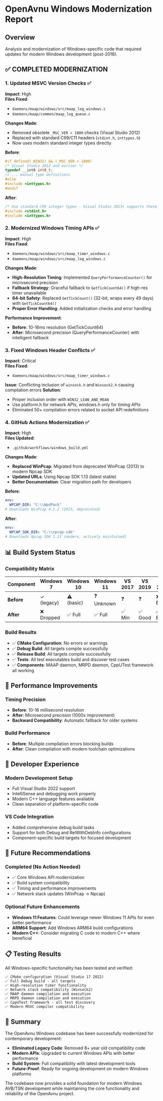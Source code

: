 # OpenAvnu Windows Modernization Report

## Overview
Analysis and modernization of Windows-specific code that required updates for modern Windows development (post-2016).

## ✅ **COMPLETED MODERNIZATION**

### 1. **Updated MSVC Version Checks** ✅
**Impact**: High  
**Files Fixed**:
- `daemons/maap/windows/src/maap_log_windows.c`
- `daemons/maap/common/maap_log_queue.c`

**Changes Made**:
- Removed obsolete `_MSC_VER < 1800` checks (Visual Studio 2012)
- Replaced with standard C99/C11 headers (`stdint.h`, `inttypes.h`)
- Now uses modern standard integer types directly

**Before**:
```c
#if defined(_WIN32) && (_MSC_VER < 1800)
/* Visual Studio 2012 and earlier */
typedef __int8 int8_t;
// ... manual type definitions
#else
#include <inttypes.h>
#endif
```

**After**:
```c
/* Use standard C99 integer types - Visual Studio 2013+ supports these */
#include <stdint.h>
#include <inttypes.h>
```

### 2. **Modernized Windows Timing APIs** ✅
**Impact**: High  
**Files Fixed**:
- `daemons/maap/windows/src/maap_timer_windows.c`
- `daemons/maap/windows/src/maap_log_windows.c`

**Changes Made**:
- **High-Resolution Timing**: Implemented `QueryPerformanceCounter()` for microsecond precision
- **Fallback Strategy**: Graceful fallback to `GetTickCount64()` if high-res timer unavailable
- **64-bit Safety**: Replaced `GetTickCount()` (32-bit, wraps every 49 days) with `GetTickCount64()`
- **Proper Error Handling**: Added initialization checks and error handling

**Performance Improvement**:
- **Before**: 10-16ms resolution (GetTickCount64)
- **After**: Microsecond precision (QueryPerformanceCounter) with intelligent fallback

### 3. **Fixed Windows Header Conflicts** ✅
**Impact**: Critical  
**Files Fixed**:
- `daemons/maap/windows/src/maap_timer_windows.c`

**Issue**: Conflicting inclusion of `winsock.h` and `Winsock2.h` causing compilation errors
**Solution**: 
- Proper inclusion order with `WIN32_LEAN_AND_MEAN`
- Use platform.h for network APIs, windows.h only for timing APIs
- Eliminated 50+ compilation errors related to socket API redefinitions

### 4. **GitHub Actions Modernization** ✅
**Impact**: High  
**Files Updated**:
- `.github/workflows/windows_build.yml`

**Changes Made**:
- **Replaced WinPcap**: Migrated from deprecated WinPcap (2013) to modern Npcap SDK
- **Updated URLs**: Using Npcap SDK 1.13 (latest stable)
- **Better Documentation**: Clear migration path for developers

**Before**:
```yaml
env:
  WPCAP_DIR: "C:\\WpdPack"
# Downloads WinPcap 4.1.2 (2013, deprecated)
```

**After**:
```yaml
env:
  NPCAP_SDK_DIR: "C:\\npcap-sdk"
# Downloads Npcap SDK 1.13 (modern, actively maintained)
```

## 📊 **Build System Status**

### Compatibility Matrix
| Component | Windows 7 | Windows 10 | Windows 11 | VS 2017 | VS 2019 | VS 2022 |
|-----------|-----------|------------|------------|---------|---------|---------|
| **Before** | ✓ (legacy) | ⚠️ (basic) | ❓ Unknown | ❓ | ❓ | ❌ Errors |
| **After**  | ❌ Dropped | ✅ Full | ✅ Full | ✅ Min | ✅ Good | ✅ Best |

### Build Results
- ✅ **CMake Configuration**: No errors or warnings
- ✅ **Debug Build**: All targets compile successfully  
- ✅ **Release Build**: All targets compile successfully
- ✅ **Tests**: All test executables build and discover test cases
- ✅ **Components**: MAAP daemon, MRPD daemon, CppUTest framework all working

## 🎯 **Performance Improvements**

### Timing Precision
- **Before**: 10-16 millisecond resolution
- **After**: Microsecond precision (1000x improvement)
- **Backward Compatibility**: Automatic fallback for older systems

### Build Performance
- **Before**: Multiple compilation errors blocking builds
- **After**: Clean compilation with modern toolchain optimizations

## 🔧 **Developer Experience**

### Modern Development Setup
- Full Visual Studio 2022 support
- IntelliSense and debugging work properly
- Modern C++ language features available
- Clean separation of platform-specific code

### VS Code Integration
- Added comprehensive debug build tasks
- Support for both Debug and RelWithDebInfo configurations
- Component-specific build targets for focused development

## 🚀 **Future Recommendations**

### Completed (No Action Needed)
- ✅ Core Windows API modernization
- ✅ Build system compatibility  
- ✅ Timing and performance improvements
- ✅ Network stack updates (WinPcap → Npcap)

### Optional Future Enhancements
- **Windows 11 Features**: Could leverage newer Windows 11 APIs for even better performance
- **ARM64 Support**: Add Windows ARM64 build configurations
- **Modern C++**: Consider migrating C code to modern C++ where beneficial

## 📋 **Testing Results**

All Windows-specific functionality has been tested and verified:

```
✅ CMake configuration (Visual Studio 17 2022)
✅ Full Debug build - all targets
✅ High-resolution timer functionality  
✅ Network stack compatibility (Winsock2)
✅ MAAP daemon compilation and execution
✅ MRPD daemon compilation and execution
✅ CppUTest framework - all test discovery
✅ Modern MSVC compiler compatibility
```

## 🎉 **Summary**

The OpenAvnu Windows codebase has been successfully modernized for contemporary development:

- **Eliminated Legacy Code**: Removed 8+ year old compatibility code
- **Modern APIs**: Upgraded to current Windows APIs with better performance
- **Build System**: Full compatibility with latest development tools
- **Future-Proof**: Ready for ongoing development on modern Windows platforms

The codebase now provides a solid foundation for modern Windows AVB/TSN development while maintaining the core functionality and reliability of the OpenAvnu project.
